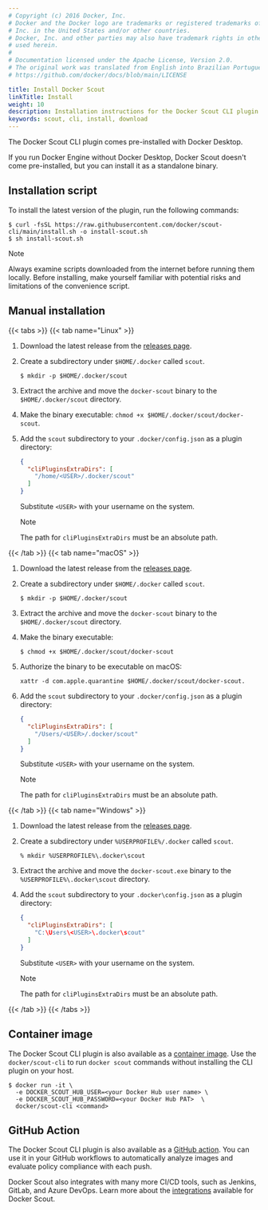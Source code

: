 ```yaml
---
# Copyright (c) 2016 Docker, Inc.
# Docker and the Docker logo are trademarks or registered trademarks of Docker,
# Inc. in the United States and/or other countries.
# Docker, Inc. and other parties may also have trademark rights in other terms
# used herein.
#
# Documentation licensed under the Apache License, Version 2.0.
# The original work was translated from English into Brazilian Portuguese.
# https://github.com/docker/docs/blob/main/LICENSE

title: Install Docker Scout
linkTitle: Install
weight: 10
description: Installation instructions for the Docker Scout CLI plugin
keywords: scout, cli, install, download
---
```

The Docker Scout CLI plugin comes pre-installed with Docker Desktop.

If you run Docker Engine without Docker Desktop,
Docker Scout doesn't come pre-installed,
but you can install it as a standalone binary.

## Installation script

To install the latest version of the plugin, run the following commands:

```console
$ curl -fsSL https://raw.githubusercontent.com/docker/scout-cli/main/install.sh -o install-scout.sh
$ sh install-scout.sh
```

> [!NOTE]
>
> Always examine scripts downloaded from the internet before running them
> locally. Before installing, make yourself familiar with potential risks and
> limitations of the convenience script.

## Manual installation

{{< tabs >}}
{{< tab name="Linux" >}}

1. Download the latest release from the [releases page](https://github.com/docker/scout-cli/releases).
2. Create a subdirectory under `$HOME/.docker` called `scout`.

   ```console
   $ mkdir -p $HOME/.docker/scout
   ```

3. Extract the archive and move the `docker-scout` binary to the `$HOME/.docker/scout` directory.
4. Make the binary executable: `chmod +x $HOME/.docker/scout/docker-scout`.
5. Add the `scout` subdirectory to your `.docker/config.json` as a plugin directory:

   ```json
   {
     "cliPluginsExtraDirs": [
       "/home/<USER>/.docker/scout"
     ]
   }
   ```

   Substitute `<USER>` with your username on the system.

   > [!NOTE]
   > The path for `cliPluginsExtraDirs` must be an absolute path.

{{< /tab >}}
{{< tab name="macOS" >}}

1. Download the latest release from the [releases page](https://github.com/docker/scout-cli/releases).
2. Create a subdirectory under `$HOME/.docker` called `scout`.

   ```console
   $ mkdir -p $HOME/.docker/scout
   ```

3. Extract the archive and move the `docker-scout` binary to the `$HOME/.docker/scout` directory.
4. Make the binary executable:

   ```console
   $ chmod +x $HOME/.docker/scout/docker-scout
   ```

5. Authorize the binary to be executable on macOS:

   ```console
   xattr -d com.apple.quarantine $HOME/.docker/scout/docker-scout.
   ```

6. Add the `scout` subdirectory to your `.docker/config.json` as a plugin directory:

   ```json
   {
     "cliPluginsExtraDirs": [
       "/Users/<USER>/.docker/scout"
     ]
   }
   ```

   Substitute `<USER>` with your username on the system.

   > [!NOTE]
   > The path for `cliPluginsExtraDirs` must be an absolute path.

{{< /tab >}}
{{< tab name="Windows" >}}

1. Download the latest release from the [releases page](https://github.com/docker/scout-cli/releases).
2. Create a subdirectory under `%USERPROFILE%/.docker` called `scout`.

   ```console
   % mkdir %USERPROFILE%\.docker\scout
   ```

3. Extract the archive and move the `docker-scout.exe` binary to the `%USERPROFILE%\.docker\scout` directory.
4. Add the `scout` subdirectory to your `.docker\config.json` as a plugin directory:

   ```json
   {
     "cliPluginsExtraDirs": [
       "C:\Users\<USER>\.docker\scout"
     ]
   }
   ```

   Substitute `<USER>` with your username on the system.

   > [!NOTE]
   > The path for `cliPluginsExtraDirs` must be an absolute path.

{{< /tab >}}
{{< /tabs >}}

## Container image

The Docker Scout CLI plugin is also available as a [container image](https://hub.docker.com/r/docker/scout-cli).
Use the `docker/scout-cli` to run `docker scout` commands without installing the CLI plugin on your host.

```console
$ docker run -it \
  -e DOCKER_SCOUT_HUB_USER=<your Docker Hub user name> \
  -e DOCKER_SCOUT_HUB_PASSWORD=<your Docker Hub PAT>  \
  docker/scout-cli <command>
```

## GitHub Action

The Docker Scout CLI plugin is also available as a [GitHub action](https://github.com/docker/scout-action).
You can use it in your GitHub workflows to automatically analyze images and evaluate policy compliance with each push.

Docker Scout also integrates with many more CI/CD tools, such as Jenkins, GitLab, and Azure DevOps.
Learn more about the [integrations](./integrations/_index.md) available for Docker Scout.
